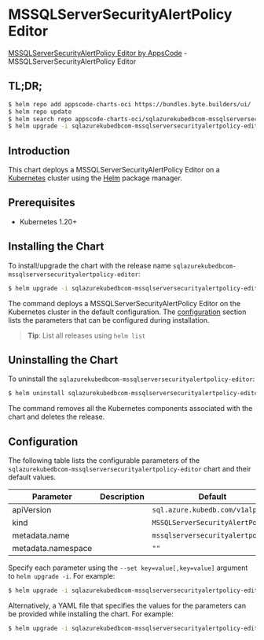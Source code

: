 # MSSQLServerSecurityAlertPolicy Editor

[MSSQLServerSecurityAlertPolicy Editor by AppsCode](https://appscode.com) - MSSQLServerSecurityAlertPolicy Editor

## TL;DR;

```bash
$ helm repo add appscode-charts-oci https://bundles.byte.builders/ui/
$ helm repo update
$ helm search repo appscode-charts-oci/sqlazurekubedbcom-mssqlserversecurityalertpolicy-editor --version=v0.9.0
$ helm upgrade -i sqlazurekubedbcom-mssqlserversecurityalertpolicy-editor appscode-charts-oci/sqlazurekubedbcom-mssqlserversecurityalertpolicy-editor -n default --create-namespace --version=v0.9.0
```

## Introduction

This chart deploys a MSSQLServerSecurityAlertPolicy Editor on a [Kubernetes](http://kubernetes.io) cluster using the [Helm](https://helm.sh) package manager.

## Prerequisites

- Kubernetes 1.20+

## Installing the Chart

To install/upgrade the chart with the release name `sqlazurekubedbcom-mssqlserversecurityalertpolicy-editor`:

```bash
$ helm upgrade -i sqlazurekubedbcom-mssqlserversecurityalertpolicy-editor appscode-charts-oci/sqlazurekubedbcom-mssqlserversecurityalertpolicy-editor -n default --create-namespace --version=v0.9.0
```

The command deploys a MSSQLServerSecurityAlertPolicy Editor on the Kubernetes cluster in the default configuration. The [configuration](#configuration) section lists the parameters that can be configured during installation.

> **Tip**: List all releases using `helm list`

## Uninstalling the Chart

To uninstall the `sqlazurekubedbcom-mssqlserversecurityalertpolicy-editor`:

```bash
$ helm uninstall sqlazurekubedbcom-mssqlserversecurityalertpolicy-editor -n default
```

The command removes all the Kubernetes components associated with the chart and deletes the release.

## Configuration

The following table lists the configurable parameters of the `sqlazurekubedbcom-mssqlserversecurityalertpolicy-editor` chart and their default values.

|     Parameter      | Description |                   Default                   |
|--------------------|-------------|---------------------------------------------|
| apiVersion         |             | <code>sql.azure.kubedb.com/v1alpha1</code>  |
| kind               |             | <code>MSSQLServerSecurityAlertPolicy</code> |
| metadata.name      |             | <code>mssqlserversecurityalertpolicy</code> |
| metadata.namespace |             | <code>""</code>                             |


Specify each parameter using the `--set key=value[,key=value]` argument to `helm upgrade -i`. For example:

```bash
$ helm upgrade -i sqlazurekubedbcom-mssqlserversecurityalertpolicy-editor appscode-charts-oci/sqlazurekubedbcom-mssqlserversecurityalertpolicy-editor -n default --create-namespace --version=v0.9.0 --set apiVersion=sql.azure.kubedb.com/v1alpha1
```

Alternatively, a YAML file that specifies the values for the parameters can be provided while
installing the chart. For example:

```bash
$ helm upgrade -i sqlazurekubedbcom-mssqlserversecurityalertpolicy-editor appscode-charts-oci/sqlazurekubedbcom-mssqlserversecurityalertpolicy-editor -n default --create-namespace --version=v0.9.0 --values values.yaml
```
